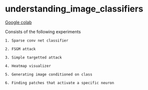 # understanding_image_classifiers


[Google colab](https://colab.research.google.com/github/ajayrfhp/understanding_image_classifiers/blob/master/understanding_image_classifiers.ipynb)


Consists of the following experiments

	1. Sparse conv net classifier

	2. FSGM attack

	3. Simple targetted attack

	4. Heatmap visualizer

	5. Generating image conditioned on class

	6. Finding patches that activate a specific neuron



